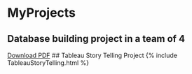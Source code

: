 # MyProjects

## Database building project in a team of 4 
<html>
  <body>
   <a href="https://Molungoa.github.io/MyProjects/DatabaseProject.pdf">Download PDF</a>
    ## Tableau Story Telling Project
    {% include TableauStoryTelling.html %}
 </body>
   </html>
